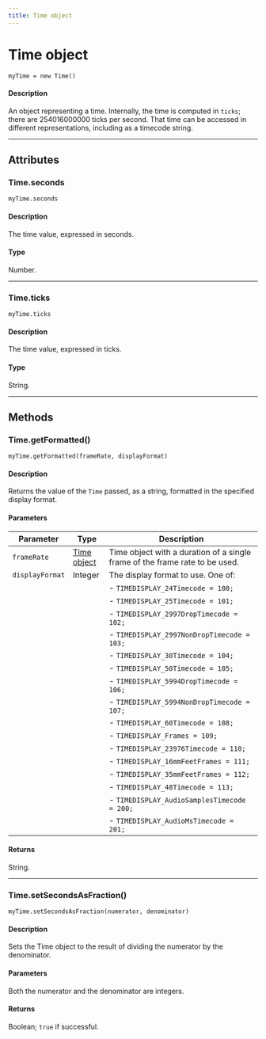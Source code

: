 ```yaml
---
title: Time object
---
```

# Time object

`myTime = new Time()`

#### Description

An object representing a time. Internally, the time is computed in `ticks`; there are 254016000000 ticks per second. That time can be accessed in different representations, including as a timecode string.

---

## Attributes

### Time.seconds

`myTime.seconds`

#### Description

The time value, expressed in seconds.

#### Type

Number.

---

### Time.ticks

`myTime.ticks`

#### Description

The time value, expressed in ticks.

#### Type

String.

---

## Methods

### Time.getFormatted()

`myTime.getFormatted(frameRate, displayFormat)`

#### Description

Returns the value of the `Time` passed, as a string, formatted in the specified display format.

#### Parameters

| Parameter | Type | Description |
|---|---|---|
| `frameRate` | [Time object](#) | Time object with a duration of a single frame of the frame rate to be used. |
| `displayFormat` | Integer | The display format to use. One of: |
| | | - `TIMEDISPLAY_24Timecode = 100;` |
| | | - `TIMEDISPLAY_25Timecode = 101;` |
| | | - `TIMEDISPLAY_2997DropTimecode = 102;` |
| | | - `TIMEDISPLAY_2997NonDropTimecode = 103;` |
| | | - `TIMEDISPLAY_30Timecode = 104;` |
| | | - `TIMEDISPLAY_50Timecode = 105;` |
| | | - `TIMEDISPLAY_5994DropTimecode = 106;` |
| | | - `TIMEDISPLAY_5994NonDropTimecode = 107;` |
| | | - `TIMEDISPLAY_60Timecode = 108;` |
| | | - `TIMEDISPLAY_Frames = 109;` |
| | | - `TIMEDISPLAY_23976Timecode = 110;` |
| | | - `TIMEDISPLAY_16mmFeetFrames = 111;` |
| | | - `TIMEDISPLAY_35mmFeetFrames = 112;` |
| | | - `TIMEDISPLAY_48Timecode = 113;` |
| | | - `TIMEDISPLAY_AudioSamplesTimecode = 200;` |
| | | - `TIMEDISPLAY_AudioMsTimecode = 201;` |

#### Returns

String.

---

### Time.setSecondsAsFraction()

`myTime.setSecondsAsFraction(numerator, denominator)`

#### Description

Sets the Time object to the result of dividing the numerator by the denominator.

#### Parameters

Both the numerator and the denominator are integers.

#### Returns

Boolean; `true` if successful.
